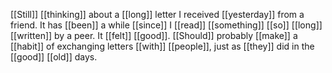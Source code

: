 [[Still]] [[thinking]] about a [[long]] letter I received [[yesterday]] from a friend. It has [[been]] a while [[since]] I [[read]] [[something]] [[so]] [[long]] [[written]] by a peer. It [[felt]] [[good]]. [[Should]] probably [[make]] a [[habit]] of exchanging letters [[with]] [[people]], just as [[they]] did in the [[good]] [[old]] days.
